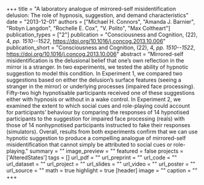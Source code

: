 +++
title = "A laboratory analogue of mirrored-self misidentification delusion: The role of hypnosis, suggestion, and demand characteristics"
date = "2013-12-01"
authors = ["Michael H. Connors", "Amanda J. Barnier", "Robyn Langdon", "Rochelle E. Cox", "V. Polito", "Max Coltheart"]
publication_types = ["2"]
publication = "Consciousness and Cognition, (22), 4, _pp. 1510--1522_, https://doi.org/10.1016/j.concog.2013.10.006"
publication_short = "Consciousness and Cognition, (22), 4, _pp. 1510--1522_, https://doi.org/10.1016/j.concog.2013.10.006"
abstract = "Mirrored-self misidentification is the delusional belief that one’s own reflection in the mirror is a stranger. In two experiments, we tested the ability of hypnotic suggestion to model this condition. In Experiment 1, we compared two suggestions based on either the delusion’s surface features (seeing a stranger in the mirror) or underlying processes (impaired face processing). Fifty-two high hypnotisable participants received one of these suggestions either with hypnosis or without in a wake control. In Experiment 2, we examined the extent to which social cues and role-playing could account for participants’ behaviour by comparing the responses of 14 hypnotised participants to the suggestion for impaired face processing (reals) with those of 14 nonhypnotised participants instructed to fake their responses (simulators). Overall, results from both experiments confirm that we can use hypnotic suggestion to produce a compelling analogue of mirrored-self misidentification that cannot simply be attributed to social cues or role-playing."
summary = ""
image_preview = ""
featured = false
projects = ['AlteredStates']
tags = []
url_pdf = ""
url_preprint = ""
url_code = ""
url_dataset = ""
url_project = ""
url_slides = ""
url_video = ""
url_poster = ""
url_source = ""
math = true
highlight = true
[header]
image = ""
caption = ""
+++
